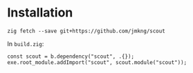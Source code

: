 # Installation

```
zig fetch --save git+https://github.com/jmkng/scout
```

In `build.zig`:

```zig
const scout = b.dependency("scout", .{});
exe.root_module.addImport("scout", scout.module("scout"));
```

